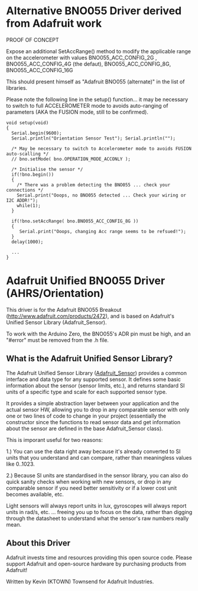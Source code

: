 # Alternative BNO055 Driver derived from Adafruit work #
PROOF OF CONCEPT

Expose an additional SetAccRange() method to modify the applicable range on the accelerometer with values BNO055_ACC_CONFIG_2G , BNO055_ACC_CONFIG_4G (the defaut), BNO055_ACC_CONFIG_8G, BNO055_ACC_CONFIG_16G  

This should present himself as "Adafruit BNO055 (alternate)" in the list of libraries.

Please note the following line in the setup() function... it may be necessary to switch to full ACCELEROMETER mode to avoids auto-ranging of parameters (AKA the FUSION mode, still to be confirmed).

```
void setup(void)
{
  Serial.begin(9600);
  Serial.println("Orientation Sensor Test"); Serial.println("");

  /* May be necessary to switch to Accelerometer mode to avoids FUSION auto-scalling */
  // bno.setMode( bno.OPERATION_MODE_ACCONLY );
 
  /* Initialise the sensor */
  if(!bno.begin())
  {
    /* There was a problem detecting the BNO055 ... check your connections */
    Serial.print("Ooops, no BNO055 detected ... Check your wiring or I2C ADDR!");
    while(1);
  }

  if(!bno.setAccRange( bno.BNO055_ACC_CONFIG_8G ))
  {
     Serial.print("Ooops, changing Acc range seems to be refsued!");
  }
  delay(1000);

  ...
}
```

# Adafruit Unified BNO055 Driver (AHRS/Orientation)  #

This driver is for the Adafruit BNO055 Breakout (http://www.adafruit.com/products/2472),
and is based on Adafruit's Unified Sensor Library (Adafruit_Sensor).

To work with the Arduino Zero, the BNO055's ADR pin must be high, and an "#error" must be removed from the .h file.

## What is the Adafruit Unified Sensor Library? ##

The Adafruit Unified Sensor Library ([Adafruit_Sensor](https://github.com/adafruit/Adafruit_Sensor)) provides a common interface and data type for any supported sensor.  It defines some basic information about the sensor (sensor limits, etc.), and returns standard SI units of a specific type and scale for each supported sensor type.

It provides a simple abstraction layer between your application and the actual sensor HW, allowing you to drop in any comparable sensor with only one or two lines of code to change in your project (essentially the constructor since the functions to read sensor data and get information about the sensor are defined in the base Adafruit_Sensor class).

This is imporant useful for two reasons:

1.) You can use the data right away because it's already converted to SI units that you understand and can compare, rather than meaningless values like 0..1023.

2.) Because SI units are standardised in the sensor library, you can also do quick sanity checks when working with new sensors, or drop in any comparable sensor if you need better sensitivity or if a lower cost unit becomes available, etc. 

Light sensors will always report units in lux, gyroscopes will always report units in rad/s, etc. ... freeing you up to focus on the data, rather than digging through the datasheet to understand what the sensor's raw numbers really mean.

## About this Driver ##

Adafruit invests time and resources providing this open source code.  Please support Adafruit and open-source hardware by purchasing products from Adafruit!

Written by Kevin (KTOWN) Townsend for Adafruit Industries.
